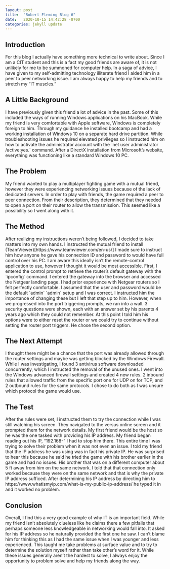 ```yaml
---
layout: post
title:  "Robert Fleming Blog 6"
date:   2020-10-15 14:42:28 -0700
categories: jekyll update
---
```



<h2>Introduction</h2>
For this blog I actually have something more technical to write about. Since I am a CIT student and this is a fact my good friends are aware of, it is not unlikely for me to be summoned for computer help. In a saga of advice, I have given to my self-admitting technology illiterate friend I aided him in a peer to peer networking issue. I am always happy to help my friends and to stretch my “IT muscles.”

<h2>A Little Background</h2>
I have previously given this friend a lot of advice in the past. Some of this included the ways of running Windows applications on his MacBook. While my friend is very comfortable with Apple software, Windows is completely foreign to him. Through my guidance he installed bootcamp and had a working installation of Windows 10 on a separate hard drive partition. While troubleshooting issues he required elevated privileges so I instructed him on how to activate the administrator account with the `net user administrator /active:yes.` command. After a DirectX installation from Microsoft’s website, everything was functioning like a standard Windows 10 PC.

<h2>The Problem</h2>
My friend wanted to play a multiplayer fighting game with a mutual friend, however they were experiencing networking issues because of the lack of dedicated servers. In order to play with friends, the game required a peer to peer connection. From their description, they determined that they needed to open a port on their router to allow the transmission. This seemed like a possibility so I went along with it.

<h2>The Method</h2>
After realizing my instructions weren’t being followed, I decided to take matters into my own hands. I instructed the mutual friend to install (TeamViewer)[https://www.teamviewer.com/en-us/] I made sure to instruct him how anyone he gave his connection ID and password to would have full control over his PC. I am aware this ideally isn’t the remote-control application to use, however I thought it would be most accessible. First, I entered the control prompt to retrieve the router’s default gateway with the `ipconfig` command. I entered the gateway into the browser and accessed the Netgear landing page. I had prior experience with Netgear routers so I felt perfectly comfortable. I assumed that the user and password would be the default `admin` `admin` setup and I was correct. I instructed him the importance of changing these but I left that step up to him. However, when we progressed into the port triggering prompts, we ran into a wall. 3 security questions were shown, each with an answer set by his parents 4 years ago which they could not remember. At this point I told him his options were to either reset the router or we could try to continue without setting the router port triggers. He chose the second option.

<h2>The Next Attempt</h2>
I thought there might be a chance that the port was already allowed through the router settings and maybe was getting blocked by the Windows Firewall. While I was investigating, I found 3 antivirus software downloaded concurrently, which I instructed the removal of the unused ones. I went into the Windows advanced firewall settings and created 4 new rules. 2 inbound rules that allowed traffic from the specific port one for UDP on for TCP, and 2 outbound rules for the same protocols. I chose to do both as I was unsure which protocol the game would use.

<h2>The Test</h2>
After the rules were set, I instructed them to try the connection while I was still watching his screen. They navigated to the versus online screen and it prompted them for the network details. My first friend would be the host so he was the one tasked with providing his IP address. My friend began reading out his IP, “192.168-” I had to stop him there. This entire time I was trying to solve their problem when it was not even an issue. I told my friend that the IP address he was using was in fact his private IP. He was surprised to hear this because he said he tried the game with his brother earlier in the game and had no issues. His brother that was on a different computer about 5 ft away from him on the same network. I told that that connection only worked because they were on the same network and that is why the private IP address sufficed. After determining his IP address by directing him to https://www.whatismyip.com/what-is-my-public-ip-address/ he typed it in and it worked no problem.

<h2>Conclusion</h2>
Overall, I find this a very good example of why IT is an important field. While my friend isn’t absolutely clueless like he claims there a few pitfalls that perhaps someone less knowledgeable in networking would fall into. It asked for his IP address so he naturally provided the first one he saw. I can’t blame him for thinking this as I had the same issue when I was younger and less experienced. This taught me take problems at surface value and to try to determine the solution myself rather than take other’s word for it. While these issues generally aren’t the hardest to solve, I always enjoy the opportunity to problem solve and help my friends along the way.